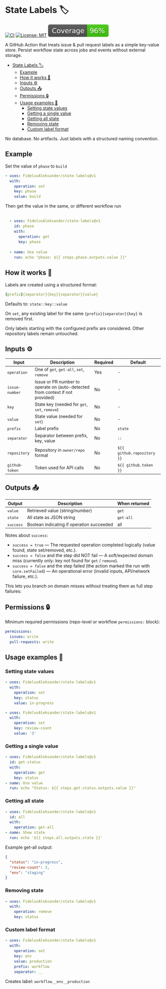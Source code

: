 # State Labels :label:

[![CI](https://github.com/FidelusAleksander/state-labels/actions/workflows/ci.yml/badge.svg)](https://github.com/FidelusAleksander/state-labels/actions/workflows/ci.yml)
[![License: MIT](https://img.shields.io/badge/License-MIT-yellow.svg)](https://opensource.org/licenses/MIT)
[![Coverage](./badges/coverage.svg)](./badges/coverage.svg)

A GitHub Action that treats issue & pull request labels as a simple key-value
store. Persist workflow state across jobs and events without external storage.

- [State Labels :label:](#state-labels-label)
  - [Example](#example)
  - [How it works 🧠](#how-it-works-)
  - [Inputs ⚙️](#inputs-️)
  - [Outputs 📤](#outputs-)
  - [Permissions 🔒](#permissions-)
  - [Usage examples 🚀](#usage-examples-)
    - [Setting state values](#setting-state-values)
    - [Getting a single value](#getting-a-single-value)
    - [Getting all state](#getting-all-state)
    - [Removing state](#removing-state)
    - [Custom label format](#custom-label-format)

No database. No artifacts. Just labels with a structured naming convention.

## Example

Set the value of `phase` to `build`

```yaml
- uses: FidelusAleksander/state-labels@v1
  with:
    operation: set
    key: phase
    value: build
```

Then get the value in the same, or different workflow run

```yaml

  - uses: FidelusAleksander/state-labels@v1
    id: phase
    with:
      operation: get
      key: phase

  - name: Use value
    run: echo "phase: ${{ steps.phase.outputs.value }}"

```

## How it works 🧠

Labels are created using a structured format:

```yaml
{prefix}{separator}{key}{separator}{value}
```

Defaults to: `state::key::value`

On `set`, any existing label for the same `{prefix}{separator}{key}` is removed
first.

Only labels starting with the configured prefix are considered. Other repository
labels remain untouched.

## Inputs ⚙️

| Input          | Description                                                                   | Required | Default                    |
| -------------- | ----------------------------------------------------------------------------- | -------- | -------------------------- |
| `operation`    | One of `get`, `get-all`, `set`, `remove`                                      | Yes      | -                          |
| `issue-number` | Issue or PR number to operate on (auto-detected from context if not provided) | No       | -                          |
| `key`          | State key (needed for `get`, `set`, `remove`)                                 | No       | -                          |
| `value`        | State value (needed for `set`)                                                | No       | -                          |
| `prefix`       | Label prefix                                                                  | No       | `state`                    |
| `separator`    | Separator between prefix, key, value                                          | No       | `::`                       |
| `repository`   | Repository in `owner/repo` format                                             | No       | `${{ github.repository }}` |
| `github-token` | Token used for API calls                                                      | No       | `${{ github.token }}`      |

## Outputs 📤

| Output    | Description                               | When returned |
| --------- | ----------------------------------------- | ------------- |
| `value`   | Retrieved value (string/number)           | `get`         |
| `state`   | All state as JSON string                  | `get-all`     |
| `success` | Boolean indicating if operation succeeded | all           |

Notes about `success`:

- `success = true` — The requested operation completed logically (value found,
  state set/removed, etc.).
- `success = false` and the step did NOT fail — A soft/expected domain miss
  (currently only: key not found for `get` / `remove`).
- `success = false` and the step failed (the action marked the run with
  `core.setFailed`) — An operational error (invalid inputs, API/network failure,
  etc.).

This lets you branch on domain misses without treating them as full step
failures:

## Permissions 🔒

Minimum required permissions (repo-level or workflow `permissions:` block):

```yaml
permissions:
  issues: write
  pull-requests: write
```

## Usage examples 🚀

### Setting state values

```yaml
- uses: FidelusAleksander/state-labels@v1
  with:
    operation: set
    key: status
    value: in-progress
```

```yaml
- uses: FidelusAleksander/state-labels@v1
  with:
    operation: set
    key: review-count
    value: '3'
```

### Getting a single value

```yaml
- uses: FidelusAleksander/state-labels@v1
  id: get-status
  with:
    operation: get
    key: status
- name: Use value
  run: echo "Status: ${{ steps.get-status.outputs.value }}"
```

### Getting all state

```yaml
- uses: FidelusAleksander/state-labels@v1
  id: all
  with:
    operation: get-all
- name: Show state
  run: echo '${{ steps.all.outputs.state }}'
```

Example get-all output:

```json
{
  "status": "in-progress",
  "review-count": 3,
  "env": "staging"
}
```

### Removing state

```yaml
- uses: FidelusAleksander/state-labels@v1
  with:
    operation: remove
    key: status
```

### Custom label format

```yaml
- uses: FidelusAleksander/state-labels@v1
  with:
    operation: set
    key: env
    value: production
    prefix: workflow
    separator: __
```

Creates label: `workflow__env__production`
